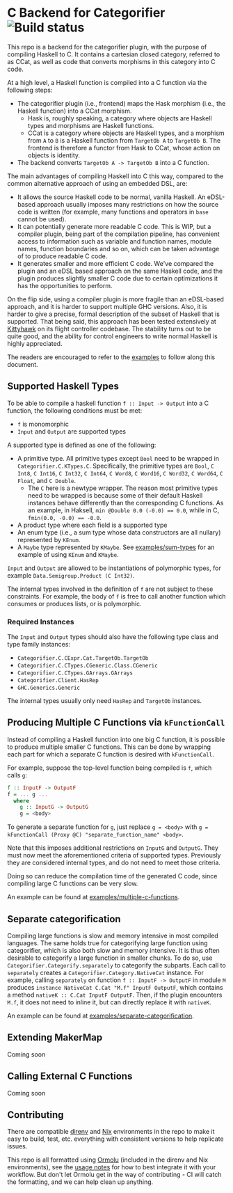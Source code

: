 # C Backend for Categorifier ![Build status](https://github.com/con-kitty/categorifier-c/actions/workflows/ci.yml/badge.svg?branch=master)

This repo is a backend for the categorifier plugin, with the purpose of compiling Haskell
to C. It contains a cartesian closed category,
referred to as CCat, as well as code that converts morphisms in this category into C code.

At a high level, a Haskell function is compiled into a C function via the following steps:

- The categorifier plugin (i.e., frontend) maps the Hask morphism (i.e., the Haskell function)
  into a CCat morphism.
  - Hask is, roughly speaking, a category where objects are Haskell types and morphisms are
    Haskell functions.
  - CCat is a category where objects are Haskell types, and a morphism from `A` to `B` is a
    Haskell function from `TargetOb A` to `TargetOb B`. The frontend is therefore a functor
    from Hask to CCat, whose action on objects is identity.
- The backend converts `TargetOb A -> TargetOb B` into a C function.

The main advantages of compiling Haskell into C this way, compared to the common
alternative approach of using an embedded DSL, are:

- It allows the source Haskell code to be normal, vanilla Haskell. An eDSL-based
  approach usually imposes many restrictions on how the source code is written
  (for example, many functions and operators in `base` cannot be used).
- It can potentially generate more readable C code. This is WIP, but a compiler
  plugin, being part of the compilation pipeline, has convenient access to
  information such as variable and function names, module names, function boundaries
  and so on, which can be taken advantage of to produce readable C code.
- It generates smaller and more efficient C code. We've compared the plugin and
  an eDSL based approach on the same Haskell code, and the plugin produces slightly
  smaller C code due to certain optimizations it has the opportunities to perform.

On the flip side, using a compiler plugin is more fragile than an eDSL-based
approach, and it is harder to support multiple GHC versions. Also, it is harder to give
a precise, formal description of the subset of Haskell that is supported. That being said, this
approach has been tested extensively at [Kittyhawk](https://www.kittyhawk.aero/) on its flight
controller codebase. The stability turns out to be quite good, and the ability for control engineers
to write normal Haskell is highly appreciated.

The readers are encouraged to refer to the [examples](examples) to follow along this document.

## Supported Haskell Types

To be able to compile a haskell function `f :: Input -> Output` into a C function, the
following conditions must be met:

- `f` is monomorphic
- `Input` and `Output` are supported types

A supported type is defined as one of the following:

- A primitive type. All primitive types except `Bool` need to be wrapped in `Categorifier.C.KTypes.C`.
  Specifically, the primitive types are `Bool`, `C Int8`, `C Int16`, `C Int32`,
  `C Int64`, `C Word8`, `C Word16`, `C Word32`, `C Word64`, `C Float`, and `C Double`.
  - The `C` here is a newtype wrapper. The reason most primitive types need to be wrapped is
    because some of their default Haskell instances behave differently than the corresponding
    C functions. As an example, in Haksell, `min @Double 0.0 (-0.0) == 0.0`, while in C,
    `fmin(0.0, -0.0) == -0.0`.
- A product type where each field is a supported type
- An enum type (i.e., a sum type whose data constructors are all nullary) represented by `KEnum`.
- A `Maybe` type represented by `KMaybe`. See [examples/sum-types](examples/sum-types) for an
  example of using `KEnum` and `KMaybe`.

`Input` and `Output` are allowed to be instantiations of polymorphic types, for example
`Data.Semigroup.Product (C Int32)`.

The internal types involved in the definition of `f` are not subject to these constraints.
For example, the body of `f` is free to call another function which consumes or
produces lists, or is polymorphic.

### Required Instances

The `Input` and `Output` types should also have the following type class and
type family instances:

- `Categorifier.C.CExpr.Cat.TargetOb.TargetOb`
- `Categorifier.C.CTypes.CGeneric.Class.CGeneric`
- `Categorifier.C.CTypes.GArrays.GArrays`
- `Categorifier.Client.HasRep`
- `GHC.Generics.Generic`

The internal types usually only need `HasRep` and `TargetOb` instances.

<!-- TODO: explain the following:
- How to write TargetOb instances
- How to use CG.AsBitfield
- ???
-->

## Producing Multiple C Functions via `kFunctionCall`

Instead of compiling a Haskell function into one big C function, it is possible to produce
multiple smaller C functions. This can be done by wrapping each part for which a separate
C function is desired with `kFunctionCall`.

For example, suppose the top-level function being compiled is `f`, which calls `g`:

```haskell
f :: InputF -> OutputF
f = ... g ...
  where
    g :: InputG -> OutputG
    g = <body>
```

To generate a separate function for `g`, just replace `g = <body>` with
`g = kFunctionCall (Proxy @C) "separate_function_name" <body>`.

Note that this imposes additional restrictions on `InputG` and `OutputG`. They must
now meet the aforementioned criteria of supported types. Previously they are considered
internal types, and do not need to meet those criteria.

Doing so can reduce the compilation time of the generated C code, since compiling large C
functions can be very slow.

An example can be found at [examples/multiple-c-functions](examples/multiple-c-functions).

## Separate categorification

Compiling large functions is slow and memory intensive in most compiled languages.
The same holds true for categorifying large function using categorifier, which is also both
slow and memory intensive. It is thus often desirable to categorify a large function in
smaller chunks. To do so, use `Categorifier.Categorify.separately` to categorify
the subparts. Each call to `separately` creates a `Categorifier.Category.NativeCat`
instance. For example, calling `separately` on function `f :: InputF -> OutputF` in
module `M` produces `instance NativeCat C.Cat "M.f" InputF OutputF`, which contains
a method `nativeK :: C.Cat InputF OutputF`. Then, if the plugin encounters `M.f`, it
does not need to inline it, but can directly replace it with `nativeK`.

An example can be found at [examples/separate-categorification](examples/separate-categorification).

## Extending MakerMap

Coming soon

## Calling External C Functions

Coming soon

## Contributing

There are compatible [direnv](https://direnv.net/) and [Nix](https://nixos.org/manual/nix/stable/) environments in the repo to make it easy to build, test, etc. everything with consistent versions to help replicate issues.

This repo is all formatted using [Ormolu](https://github.com/tweag/ormolu) (included in the direnv and Nix environments), see the [usage notes](https://github.com/tweag/ormolu#usage) for how to best integrate it with your workflow. But don't let Ormolu get in the way of contributing - CI will catch the formatting, and we can help clean up anything.
